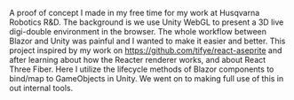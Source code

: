 A proof of concept I made in my free time for my work at Husqvarna Robotics R&D. The background is we use Unity WebGL to present a 3D live digi-double environment in the browser. The whole workflow between Blazor and Unity was painful and I wanted to make it easier and better. This project inspired by my work on https://github.com/tifye/react-aseprite and after learning about how the Reacter renderer works, and about React Three Fiber. Here I utilize the lifecycle methods of Blazor components to bind/map to GameObjects in Unity. We went on to making full use of this in out internal tools.

